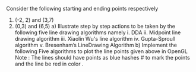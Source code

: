 Consider the following starting and
ending points respectively
1. (-2, 2) and (3,7)
2. (0,3) and (6,5)
a) Illustrate step by step actions to be
taken by the following five line
drawing algorithms namely
i. DDA
ii. Midpoint line drawing
algorithm
iii. Xiaolin Wu's line algorithm
iv. Gupta-Sproull algorithm
v. Bresenham’s LineDrawing
Algorithm
b) Implement the following Five
algorithms to plot the line points
given above in OpenGL
Note :
The lines should have points as
blue hashes # to mark the points
and the line be red in color . 